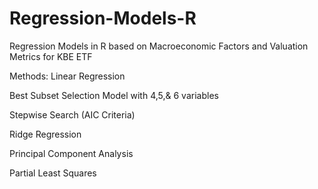 # Regression-Models-R
Regression Models in R based on Macroeconomic Factors and Valuation Metrics for KBE ETF

Methods:
Linear Regression 

Best Subset Selection Model with 4,5,& 6 variables 

Stepwise Search (AIC Criteria)

Ridge Regression 

Principal Component Analysis

Partial Least Squares
